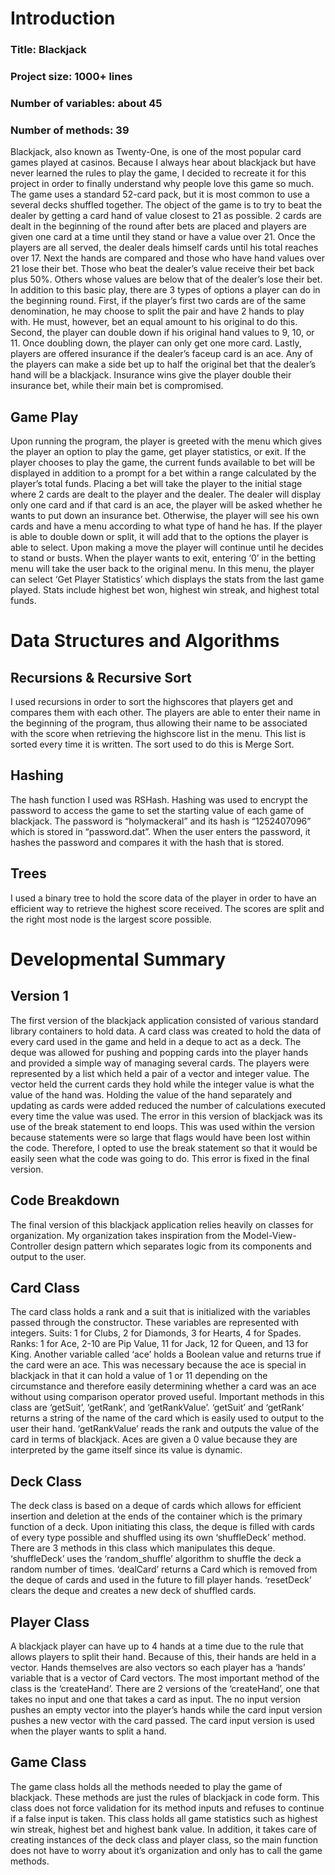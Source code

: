 # Introduction
### Title: Blackjack
### Project size: 1000+ lines
### Number of variables: about 45
### Number of methods: 39
Blackjack, also known as Twenty-One, is one of the most popular card games played at casinos. Because I always hear about blackjack but have never learned the rules to play the game, I decided to recreate it for this project in order to finally understand why people love this game so much. 
The game uses a standard 52-card pack, but it is most common to use a several decks shuffled together. The object of the game is to try to beat the dealer by getting a card hand of value closest to 21 as possible. 2 cards are dealt in the beginning of the round after bets are placed and players are given one card at a time until they stand or have a value over 21. Once the players are all served, the dealer deals himself cards until his total reaches over 17. Next the hands are compared and those who have hand values over 21 lose their bet. Those who beat the dealer’s value receive their bet back plus 50%. Others whose values are below that of the dealer’s lose their bet. 
In addition to this basic play, there are 3 types of options a player can do in the beginning round. First, if the player’s first two cards are of the same denomination, he may choose to split the pair and have 2 hands to play with. He must, however, bet an equal amount to his original to do this. Second, the player can double down if his original hand values to 9, 10, or 11. Once doubling down, the player can only get one more card. Lastly, players are offered insurance if the dealer’s faceup card is an ace. Any of the players can make a side bet up to half the original bet that the dealer’s hand will be a blackjack. Insurance wins give the player double their insurance bet, while their main bet is compromised.

## Game Play
Upon running the program, the player is greeted with the menu which gives the player an option to play the game, get player statistics, or exit. If the player chooses to play the game, the current funds available to bet will be displayed in addition to a prompt for a bet within a range calculated by the player’s total funds. Placing a bet will take the player to the initial stage where 2 cards are dealt to the player and the dealer. The dealer will display only one card and if that card is an ace, the player will be asked whether he wants to put down an insurance bet. Otherwise, the player will see his own cards and have a menu according to what type of hand he has. If the player is able to double down or split, it will add that to the options the player is able to select. Upon making a move the player will continue until he decides to stand or busts. When the player wants to exit, entering ‘0’ in the betting menu will take the user back to the original menu. In this menu, the player can select ‘Get Player Statistics’ which displays the stats from the last game played. Stats include highest bet won, highest win streak, and highest total funds.



# Data Structures and Algorithms
## Recursions & Recursive Sort
I used recursions in order to sort the highscores that players get and compares them with each other. The players are able to enter their name in the beginning of the program, thus allowing their name to be associated with the score when retrieving the highscore list in the menu. This list is sorted every time it is written. The sort used to do this is Merge Sort.

## Hashing
The hash function I used was RSHash. Hashing was used to encrypt the password to access the game to set the starting value of each game of blackjack. The password is “holymackeral” and its hash is “1252407096” which is stored in “password.dat”. When the user enters the password, it hashes the password and compares it with the hash that is stored.

## Trees
I used a binary tree to hold the score data of the player in order to have an efficient way to retrieve the highest score received. The scores are split and the right most node is the largest score possible.



# Developmental Summary
## Version 1
The first version of the blackjack application consisted of various standard library containers to hold data. A card class was created to hold the data of every card used in the game and held in a deque to act as a deck. The deque was allowed for pushing and popping cards into the player hands and provided a simple way of managing several cards. The players were represented by a list which held a pair of a vector and integer value. The vector held the current cards they hold while the integer value is what the value of the hand was. Holding the value of the hand separately and updating as cards were added reduced the number of calculations executed every time the value was used.
The error in this version of blackjack was its use of the break statement to end loops. This was used within the version because statements were so large that flags would have been lost within the code. Therefore, I opted to use the break statement so that it would be easily seen what the code was going to do. This error is fixed in the final version.
## Code Breakdown
The final version of this blackjack application relies heavily on classes for organization. My organization takes inspiration from the Model-View-Controller design pattern which separates logic from its components and output to the user.   
## Card Class
The card class holds a rank and a suit that is initialized with the variables passed through the constructor. These variables are represented with integers. Suits: 1 for Clubs, 2 for Diamonds, 3 for Hearts, 4 for Spades. Ranks: 1 for Ace, 2-10 are Pip Value, 11 for Jack, 12 for Queen, and 13 for King. Another variable called ‘ace’ holds a Boolean value and returns true if the card were an ace. This was necessary because the ace is special in blackjack in that it can hold a value of 1 or 11 depending on the circumstance and therefore easily determining whether a card was an ace without using comparison operator proved useful.
Important methods in this class are ‘getSuit’, ‘getRank’, and ‘getRankValue’. ‘getSuit’ and ‘getRank’ returns a string of the name of the card which is easily used to output to the user their hand. ‘getRankValue’ reads the rank and outputs the value of the card in terms of blackjack. Aces are given a 0 value because they are interpreted by the game itself since its value is dynamic.
## Deck Class
The deck class is based on a deque of cards which allows for efficient insertion and deletion at the ends of the container which is the primary function of a deck. Upon initiating this class,  the deque is filled with cards of every type possible and shuffled using its own ‘shuffleDeck’ method. There are 3 methods in this class which manipulates this deque. ‘shuffleDeck’ uses the ‘random_shuffle’ algorithm to shuffle the deck a random number of times. ‘dealCard’ returns a Card which is removed from the deque of cards and used in the future to fill player hands. ‘resetDeck’ clears the deque and creates a new deck of shuffled cards.
## Player Class
A blackjack player can have up to 4 hands at a time due to the rule that allows players to split their hand. Because of this, their hands are held in a vector. Hands themselves are also vectors so each player has a ‘hands’ variable that is a vector of Card vectors. The most important method of the class is the ‘createHand’. There are 2 versions of the ‘createHand’, one that takes no input and one that takes a card as input. The no input version pushes an empty vector into the player’s hands while the card input version pushes a new vector with the card passed. The card input version is used when the player wants to split a hand.
## Game Class
The game class holds all the methods needed to play the game of blackjack. These methods are just the rules of blackjack in code form. This class does not force validation for its method inputs and refuses to continue if a false input is taken. This class holds all game statistics such as highest win streak, highest bet and highest bank value. In addition, it takes care of creating instances of the deck class and player class, so the main function does not have to worry about it’s organization and only has to call the game methods. 
